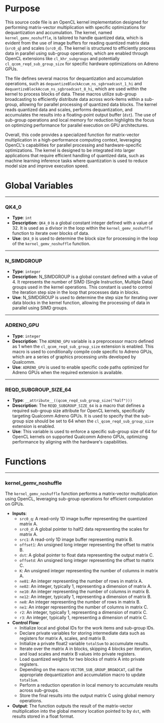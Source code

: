 # Purpose
This source code file is an OpenCL kernel implementation designed for performing matrix-vector multiplication with specific optimizations for dequantization and accumulation. The kernel, named `kernel_gemv_noshuffle`, is tailored to handle quantized data, which is evident from the use of image buffers for reading quantized matrix data (`src0_q`) and scales (`src0_d`). The kernel is structured to efficiently process data in parallel using sub-group operations, which are enabled through OpenCL extensions like `cl_khr_subgroups` and potentially `cl_qcom_reqd_sub_group_size` for specific hardware optimizations on Adreno GPUs.

The file defines several macros for dequantization and accumulation operations, such as `dequantizeBlockAccum_ns_sgbroadcast_1_hi` and `dequantizeBlockAccum_ns_sgbroadcast_8_hi`, which are used within the kernel to process blocks of data. These macros utilize sub-group broadcasting to efficiently distribute data across work-items within a sub-group, allowing for parallel processing of quantized data blocks. The kernel reads quantized data and scales, performs dequantization, and accumulates the results into a floating-point output buffer (`dst`). The use of sub-group operations and local memory for reduction highlights the focus on optimizing performance for parallel execution on GPU architectures.

Overall, this code provides a specialized function for matrix-vector multiplication in a high-performance computing context, leveraging OpenCL's capabilities for parallel processing and hardware-specific optimizations. The kernel is designed to be integrated into larger applications that require efficient handling of quantized data, such as machine learning inference tasks where quantization is used to reduce model size and improve execution speed.
# Global Variables

---
### QK4\_0
- **Type**: ``int``
- **Description**: `QK4_0` is a global constant integer defined with a value of 32. It is used as a divisor in the loop within the `kernel_gemv_noshuffle` function to iterate over blocks of data.
- **Use**: `QK4_0` is used to determine the block size for processing in the loop of the `kernel_gemv_noshuffle` function.


---
### N\_SIMDGROUP
- **Type**: `integer`
- **Description**: N_SIMDGROUP is a global constant defined with a value of 4. It represents the number of SIMD (Single Instruction, Multiple Data) groups used in the kernel operations. This constant is used to control the iteration step size in the loop that processes data in blocks.
- **Use**: N_SIMDGROUP is used to determine the step size for iterating over data blocks in the kernel function, allowing the processing of data in parallel using SIMD groups.


---
### ADRENO\_GPU
- **Type**: `integer`
- **Description**: The `ADRENO_GPU` variable is a preprocessor macro defined as 1 when the `cl_qcom_reqd_sub_group_size` extension is enabled. This macro is used to conditionally compile code specific to Adreno GPUs, which are a series of graphics processing units developed by Qualcomm.
- **Use**: `ADRENO_GPU` is used to enable specific code paths optimized for Adreno GPUs when the required extension is available.


---
### REQD\_SUBGROUP\_SIZE\_64
- **Type**: `__attribute__((qcom_reqd_sub_group_size("half")))`
- **Description**: The `REQD_SUBGROUP_SIZE_64` is a macro that defines a required sub-group size attribute for OpenCL kernels, specifically targeting Qualcomm Adreno GPUs. It is used to specify that the sub-group size should be set to 64 when the `cl_qcom_reqd_sub_group_size` extension is enabled.
- **Use**: This variable is used to enforce a specific sub-group size of 64 for OpenCL kernels on supported Qualcomm Adreno GPUs, optimizing performance by aligning with the hardware's capabilities.


# Functions

---
### kernel\_gemv\_noshuffle
The `kernel_gemv_noshuffle` function performs a matrix-vector multiplication using OpenCL, leveraging sub-group operations for efficient computation on GPUs.
- **Inputs**:
    - `src0_q`: A read-only 1D image buffer representing the quantized matrix A.
    - `src0_d`: A global pointer to half2 data representing the scales for matrix A.
    - `src1`: A read-only 1D image buffer representing matrix B.
    - `offset1`: An unsigned long integer representing the offset to matrix B.
    - `dst`: A global pointer to float data representing the output matrix C.
    - `offsetd`: An unsigned long integer representing the offset to matrix C.
    - `K`: An unsigned integer representing the number of columns in matrix A.
    - `ne01`: An integer representing the number of rows in matrix A.
    - `ne02`: An integer, typically 1, representing a dimension of matrix A.
    - `ne10`: An integer representing the number of columns in matrix B.
    - `ne12`: An integer, typically 1, representing a dimension of matrix B.
    - `ne0`: An integer representing the number of rows in matrix B.
    - `ne1`: An integer representing the number of columns in matrix C.
    - `r2`: An integer, typically 1, representing a dimension of matrix C.
    - `r3`: An integer, typically 1, representing a dimension of matrix C.
- **Control Flow**:
    - Initialize local and global IDs for the work items and sub-group IDs.
    - Declare private variables for storing intermediate data such as registers for matrix A, scales, and matrix B.
    - Initialize a private float2 variable `totalSum` to accumulate results.
    - Iterate over the matrix A in blocks, skipping 4 blocks per iteration, and load scales and matrix B values into private registers.
    - Load quantized weights for two blocks of matrix A into private registers.
    - Depending on the macro `VECTOR_SUB_GROUP_BROADCAT`, call the appropriate dequantization and accumulation macro to update `totalSum`.
    - Perform a reduction operation in local memory to accumulate results across sub-groups.
    - Store the final results into the output matrix C using global memory operations.
- **Output**: The function outputs the result of the matrix-vector multiplication into the global memory location pointed to by `dst`, with results stored in a float format.


